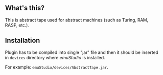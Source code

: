 What's this?
------------

This is abstract tape used for abstract machines (such as Turing, RAM,
RASP, etc.).

Installation
------------

Plugin has to be compiled into single "jar" file and then it should be
inserted in `devices` directory where *emuStudio* is installed.

For example: `emuStudio/devices/AbstractTape.jar`.
